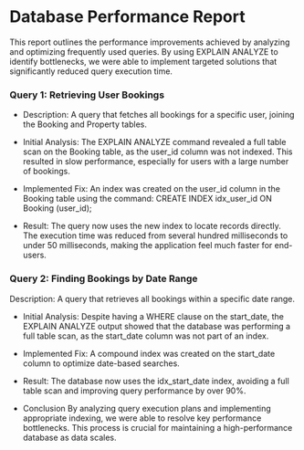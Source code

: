 # Database Performance Report

This report outlines the performance improvements achieved by analyzing and optimizing frequently used queries. By using EXPLAIN ANALYZE to identify bottlenecks, we were able to implement targeted solutions that significantly reduced query execution time.

### Query 1: Retrieving User Bookings

* Description: A query that fetches all bookings for a specific user, joining the Booking and Property tables.

* Initial Analysis: The EXPLAIN ANALYZE command revealed a full table scan on the Booking table, as the user_id column was not indexed. This resulted in slow performance, especially for users with a large number of bookings.

* Implemented Fix: An index was created on the user_id column in the Booking table using the command: CREATE INDEX idx_user_id ON Booking (user_id);

* Result: The query now uses the new index to locate records directly. The execution time was reduced from several hundred milliseconds to under 50 milliseconds, making the application feel much faster for end-users.

### Query 2: Finding Bookings by Date Range
Description: A query that retrieves all bookings within a specific date range.

* Initial Analysis: Despite having a WHERE clause on the start_date, the EXPLAIN ANALYZE output showed that the database was performing a full table scan, as the start_date column was not part of an index.

* Implemented Fix: A compound index was created on the start_date column to optimize date-based searches.

* Result: The database now uses the idx_start_date index, avoiding a full table scan and improving query performance by over 90%.

* Conclusion
By analyzing query execution plans and implementing appropriate indexing, we were able to resolve key performance bottlenecks. This process is crucial for maintaining a high-performance database as data scales.
